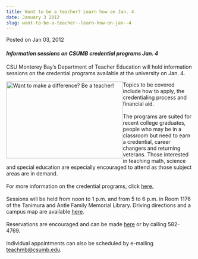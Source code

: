 ```yaml
---
title: Want to be a teacher? Learn how on Jan. 4
date: January 3 2012
slug: want-to-be-a-teacher--learn-how-on-jan--4
---
```





<span class="date">Posted on Jan 03, 2012    </span>
<h4><em>Information sessions on CSUMB credential programs Jan.
4</em></h4>
<p>CSU Monterey Bay&#x2019;s Department of Teacher Education will hold
information sessions on the credential programs available at the
university on Jan. 4. &#x2028;</p>
<p><img alt="Want to make a difference? Be a teacher!" src="http://news.csumb.edu/sites/default/files/65/attachments/news/images/teacher_ed_photo.jpg" style="float:left; width:314px; height:206px">Topics to be
covered include how to apply, the credentialing process and
financial aid.<br>
<br>
The programs are suited for recent college graduates, people who
may be in a classroom but need to earn a credential, career
changers and returning veterans. Those interested in teaching math,
science and special education are especially encouraged to attend
as those subject areas are in demand.<br>
<br>
For more information on the credential programs, click <a href="http://csumb.edu/teach" rel="nofollow">here.</a><br>
<br>
Sessions will be held from noon to 1 p.m. and from 5 to 6 p.m. in
Room 1176 of the Tanimura and Antle Family Memorial Library.
Driving directions and a campus map are available <a href="http://csumb.edu/map" rel="nofollow">here</a>.<br>
<br>
Reservations are encouraged and can be made <a href="http://teach.csumb.edu/events" rel="nofollow">here</a>&#xA0;or by
calling 582-4769.<br>
<br>
Individual appointments can also be scheduled by e-mailing <a href="mailto:teachmb@csumb.edu">teachmb@csumb.edu</a>.</br></br></br></br></br></br></br></br></br></br></img></p>





